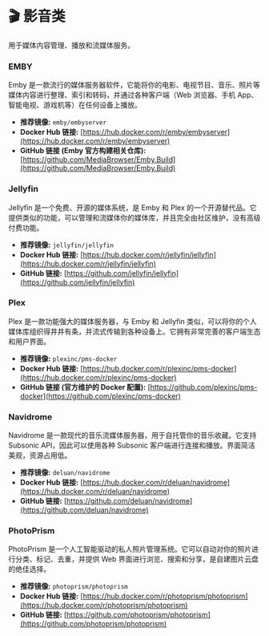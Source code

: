 # 🎬 影音类

用于媒体内容管理、播放和流媒体服务。

### EMBY

Emby 是一款流行的媒体服务器软件，它能将你的电影、电视节目、音乐、照片等媒体内容进行整理、索引和转码，并通过各种客户端（Web 浏览器、手机 App、智能电视、游戏机等）在任何设备上播放。

*   **推荐镜像:** `emby/embyserver`
*   **Docker Hub 链接:** [https://hub.docker.com/r/emby/embyserver](https://hub.docker.com/r/emby/embyserver)
*   **GitHub 链接 (Emby 官方构建相关仓库):** [https://github.com/MediaBrowser/Emby.Build](https://github.com/MediaBrowser/Emby.Build)

### Jellyfin

Jellyfin 是一个免费、开源的媒体系统，是 Emby 和 Plex 的一个开源替代品。它提供类似的功能，可以管理和流媒体你的媒体库，并且完全由社区维护，没有高级付费功能。

*   **推荐镜像:** `jellyfin/jellyfin`
*   **Docker Hub 链接:** [https://hub.docker.com/r/jellyfin/jellyfin](https://hub.docker.com/r/jellyfin/jellyfin)
*   **GitHub 链接:** [https://github.com/jellyfin/jellyfin](https://github.com/jellyfin/jellyfin)

### Plex

Plex 是一款功能强大的媒体服务器，与 Emby 和 Jellyfin 类似，可以将你的个人媒体库组织得井井有条，并流式传输到各种设备上。它拥有非常完善的客户端生态和用户界面。

*   **推荐镜像:** `plexinc/pms-docker`
*   **Docker Hub 链接:** [https://hub.docker.com/r/plexinc/pms-docker](https://hub.docker.com/r/plexinc/pms-docker)
*   **GitHub 链接 (官方维护的 Docker 配置):** [https://github.com/plexinc/pms-docker](https://github.com/plexinc/pms-docker)

### Navidrome

Navidrome 是一款现代的音乐流媒体服务器，用于自托管你的音乐收藏。它支持 Subsonic API，因此可以使用各种 Subsonic 客户端进行连接和播放。界面简洁美观，资源占用低。

*   **推荐镜像:** `deluan/navidrome`
*   **Docker Hub 链接:** [https://hub.docker.com/r/deluan/navidrome](https://hub.docker.com/r/deluan/navidrome)
*   **GitHub 链接:** [https://github.com/deluan/navidrome](https://github.com/deluan/navidrome)

### PhotoPrism

PhotoPrism 是一个人工智能驱动的私人照片管理系统。它可以自动对你的照片进行分类、标记、去重，并提供 Web 界面进行浏览、搜索和分享，是自建图片云盘的绝佳选择。

*   **推荐镜像:** `photoprism/photoprism`
*   **Docker Hub 链接:** [https://hub.docker.com/r/photoprism/photoprism](https://hub.docker.com/r/photoprism/photoprism)
*   **GitHub 链接:** [https://github.com/photoprism/photoprism](https://github.com/photoprism/photoprism)